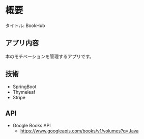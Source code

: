 # 概要

タイトル: BookHub

## アプリ内容

本のモチベーションを管理するアプリです。

## 技術

- SpringBoot
- Thymeleaf
- Stripe

## API

- Google Books API
  - https://www.googleapis.com/books/v1/volumes?q=Java

